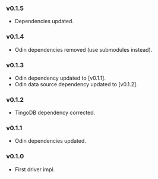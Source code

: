 ### v0.1.5

- Dependencies updated.

### v0.1.4

- Odin dependencies removed (use submodules instead).

### v0.1.3

- Odin dependency updated to [v0.1.1].
- Odin data source dependency updated to [v0.1.2].

### v0.1.2

- TingoDB dependency corrected.

### v0.1.1

- Odin dependencies updated.

### v0.1.0

- First driver impl.